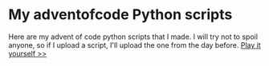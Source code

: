# My adventofcode Python scripts

Here are my advent of code python scripts that I made. 
I will try not to spoil anyone, so if I upload a script, I'll upload the one from the day before.
[Play it yourself >>][1]


  [1]: http://adventofcode.com/
